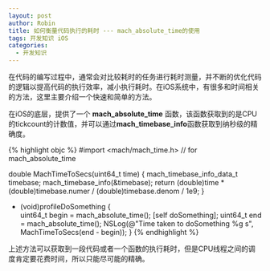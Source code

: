```yaml
---
layout: post
author: Robin
title: 如何衡量代码执行的耗时 --- mach_absolute_time的使用
tags: 开发知识 iOS
categories:
  - 开发知识
--- 
```


 
在代码的编写过程中，通常会对比较耗时的任务进行耗时测量，并不断的优化代码的逻辑以提高代码的执行效率，减小执行耗时。在iOS系统中，有很多和时间相关的方法，这里主要介绍一个快速和简单的方法。

在iOS的底层，提供了一个 **mach_absolute_time** 函数，该函数获取到的是CPU的tickcount的计数值，并可以通过**mach_timebase_info**函数获取到纳秒级的精确度。
 

{% highlight objc %} 
#import <mach/mach_time.h> // for mach_absolute_time

double MachTimeToSecs(uint64_t time)
{
    mach_timebase_info_data_t timebase;
    mach_timebase_info(&timebase);
    return (double)time * (double)timebase.numer / 
                (double)timebase.denom / 1e9;
}
    
- (void)profileDoSomething
{  
    uint64_t begin = mach_absolute_time();
    [self doSomething];
    uint64_t end = mach_absolute_time();
    NSLog(@"Time taken to doSomething %g s", 
                MachTimeToSecs(end - begin));
}
{% endhighlight %}
 
上述方法可以获取到一段代码或者一个函数的执行耗时，但是CPU线程之间的调度肯定要花费时间，所以只能尽可能的精确。

